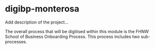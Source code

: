 # digibp-monterosa

Add description of the project...

The overall process that will be digitised within this module is the FHNW School of Business Onboarding Process. This process includes two sub-processes.